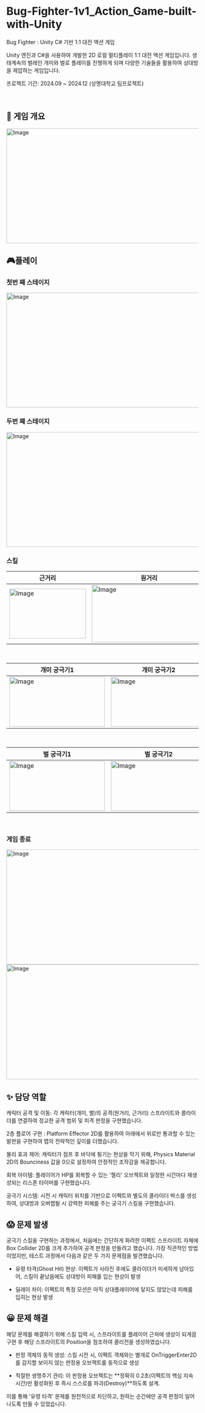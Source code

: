 # Bug-Fighter-1v1_Action_Game-built-with-Unity
Bug Fighter : Unity C# 기반 1:1 대전 액션 게임

Unity 엔진과 C#을 사용하여 개발한 2D 로컬 멀티플레이 1:1 대전 액션 게임입니다.
생태계속의 벌레인 개미와 벌로 플레이를 진행하게 되며 다양한 기술들을 활용하여 상대방을 제압하는 게임입니다. 

프로젝트 기간: 2024.09 ~ 2024.12 (상명대학교 팀프로젝트)

<br>

## 🐜 게임 개요
<img width="600" height="300" alt="Image" src="https://github.com/user-attachments/assets/85193567-3862-4ec2-a510-f4bf7f78e0b4" />
<br>

## 🎮플레이
### 첫번 째 스테이지
<img width="600" height="300" alt="Image" src="https://github.com/user-attachments/assets/109bc75b-58da-41ce-963e-dcdb26db7a90" />
<br>

### 두번 째 스테이지
<img width="600" height="300" alt="Image" src="https://github.com/user-attachments/assets/01d99af8-edc2-407a-a4c5-fe1875f70919" />
<br>

### 스킬
| 근거리 | 원거리 | 쉴드 |
|---|---|---|
| <img width="200" height="130" alt="Image" src="https://github.com/user-attachments/assets/e384569a-7c31-4e39-9d5f-057162d5bd95" /> | <img width="300" height="150" alt="Image" src="https://github.com/user-attachments/assets/32d4d030-f841-4d65-9058-dc8ee134b964" /> | <img width="300" height="150" alt="Image" src="https://github.com/user-attachments/assets/d1f2477c-1a8a-4302-af08-5bf9b87a106d" /> |
<br>

| 개미 궁극기1 | 개미 궁극기2 | 개미 궁극기 3 |
|---|---|---|
| <img width="250" height="130" alt="Image" src="https://github.com/user-attachments/assets/9b361166-749d-4581-ad5f-a2e97ade550b" /> | <img width="250" height="130" alt="Image" src="https://github.com/user-attachments/assets/0eb275eb-6046-4931-927a-85de5b533a07" /> | <img width="250" height="130" alt="Image" src="https://github.com/user-attachments/assets/d561e7aa-d9f5-4b95-8a12-b8ecfe786391" /> |
<br>

| 벌 궁극기1 | 벌 궁극기2 |
|---|---|
| <img width="250" height="130" alt="Image" src="https://github.com/user-attachments/assets/9d9becb8-b7c7-434d-8006-2d77b2c770c4" /> | <img width="250" height="130" alt="Image" src="https://github.com/user-attachments/assets/db9395f2-3f9b-418c-9075-7759a68146ea" /> |
<br>

### 게임 종료
<img width="600" height="300" alt="Image" src="https://github.com/user-attachments/assets/046cf19a-78c2-4920-b0fa-7e03019af9cc" />
<img width="600" height="300" alt="Image" src="https://github.com/user-attachments/assets/8fc9931f-2829-4a23-b253-91ef3d6422f4" />
<br>

## ✨ 담당 역할
캐릭터 공격 및 이동: 각 캐릭터(개미, 벌)의 공격(원거리, 근거리) 스프라이트와 콜라이더를 연결하여 정교한 공격 범위 및 피격 판정을 구현했습니다.

2층 플로어 구현 : Platform Effector 2D를 활용하여 아래에서 위로만 통과할 수 있는 발판을 구현하여 맵의 전략적인 깊이를 더했습니다.

물리 효과 제어: 캐릭터가 점프 후 바닥에 튕기는 현상을 막기 위해, Physics Material 2D의 Bounciness 값을 0으로 설정하여 안정적인 조작감을 제공합니다.

회복 아이템: 플레이어가 HP를 회복할 수 있는 '젤리' 오브젝트와 일정한 시간마다 재생성되는 리스폰 타이머를 구현했습니다.

궁극기 시스템: 시전 시 캐릭터 위치를 기반으로 이펙트와 별도의 콜라이더 박스를 생성하여, 상대방과 오버랩될 시 강력한 피해를 주는 궁극기 스킬을 구현했습니다.


## 😱 문제 발생

궁극기 스킬을 구현하는 과정에서, 처음에는 간단하게 화려한 이펙트 스프라이트 자체에 Box Collider 2D를 크게 추가하여 공격 판정을 만들려고 했습니다. 가장 직관적인 방법이었지만, 테스트 과정에서 다음과 같은 두 가지 문제점을 발견했습니다.

- 유령 타격(Ghost Hit) 현상: 이펙트가 사라진 후에도 콜라이더가 미세하게 남아있어, 스킬이 끝났음에도 상대방이 피해를 입는 현상이 발생

- 딜레이 차이: 이펙트의 특정 모션은 아직 상대플레이어에 닿지도 않았는데 피해를 입히는 현상 발생
  
## 😀 문제 해결
해당 문제를 해결하기 위해 스킬 입력 시, 스프라이트를 플레이어 근처에 생성이 되게끔 구현 후 해당 스프라이트의 Position을 참조하여 콜리전을 생성하였습니다. 

- 판정 객체의 동적 생성: 스킬 시전 시, 이펙트 객체와는 별개로 OnTriggerEnter2D를 감지할 보이지 않는 판정용 오브젝트를 동적으로 생성

- 적절한 생명주기 관리: 이 판정용 오브젝트는 **정확히 0.2초(이펙트의 핵심 지속 시간)만 활성화된 후 즉시 스스로를 파괴(Destroy)**하도록 설계.
  
이를 통해 '유령 타격' 문제를 원천적으로 차단하고, 원하는 순간에만 공격 판정이 일어나도록 만들 수 있었습니다.
